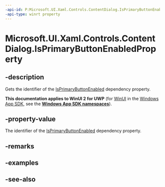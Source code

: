 ```yaml
---
-api-id: P:Microsoft.UI.Xaml.Controls.ContentDialog.IsPrimaryButtonEnabledProperty
-api-type: winrt property
---
```


<!-- Property syntax
public Windows.UI.Xaml.DependencyProperty IsPrimaryButtonEnabledProperty { get; }
-->

# Microsoft.UI.Xaml.Controls.ContentDialog.IsPrimaryButtonEnabledProperty

## -description
Gets the identifier of the [IsPrimaryButtonEnabled](contentdialog_isprimarybuttonenabled.md) dependency property.

**This documentation applies to WinUI 2 for UWP** (for [WinUI](/windows/apps/winui/winui3/) in the [Windows App SDK](/windows/apps/windows-app-sdk/), see the **[Windows App SDK namespaces](/windows/windows-app-sdk/api/winrt/)**).

## -property-value
The identifier of the [IsPrimaryButtonEnabled](contentdialog_isprimarybuttonenabled.md) dependency property.

## -remarks

## -examples

## -see-also
